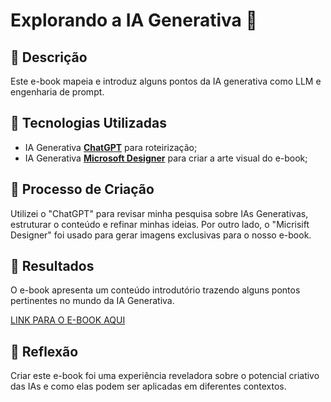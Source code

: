 
# Explorando a IA Generativa 🌌

## 📒 Descrição
Este e-book mapeia e introduz alguns pontos da IA generativa como LLM e engenharia de prompt.

## 🤖 Tecnologias Utilizadas
- IA Generativa **[ChatGPT](https://chat.openai.com)** para roteirização;
- IA Generativa **[Microsoft Designer](https://create.microsoft.com/pt-br/features/ai-image-generator)** para criar a arte visual do e-book;


## 🧐 Processo de Criação
Utilizei o "ChatGPT" para revisar minha pesquisa sobre IAs Generativas, estruturar o conteúdo e refinar minhas ideias. Por outro lado, o "Micrisift Designer" foi usado para gerar imagens exclusivas para o nosso e-book. 

## 🚀 Resultados
O e-book apresenta um conteúdo introdutório trazendo alguns pontos pertinentes no mundo da IA Generativa. 

[LINK PARA O E-BOOK AQUI](https://github.com/adrianycmc/lab-natty-or-not/blob/main/ebook.md)

## 💭 Reflexão
Criar este e-book foi uma experiência reveladora sobre o potencial criativo das IAs e como elas podem ser aplicadas em diferentes contextos.



